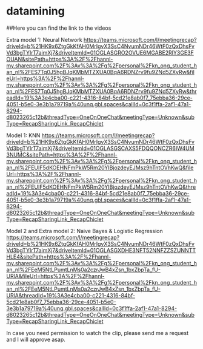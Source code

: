 # datamining

##Here you can find the link to the videos

Extra model 1: Neural Network https://teams.microsoft.com/l/meetingrecap?driveId=b%21HK9x6ZtgGkKfAH0MrIgvX3SsC4NvumNDr46WtF0zQxDhsFvVd3bgTYIrT7aimXj7&driveItemId=01OGLASGRO2OVUE6MGABE2RIY3GE3FOUAN&sitePath=https%3A%2F%2Fhannl-my.sharepoint.com%2F%3Av%3A%2Fg%2Fpersonal%2Fkn_ong_student_han_nl%2FES7Tq0J5hgBJqKMbMTZXUA0BqA6RDNZrv9fu9ZNd5ZXyRw&fileUrl=https%3A%2F%2Fhannl-my.sharepoint.com%2F%3Av%3A%2Fg%2Fpersonal%2Fkn_ong_student_han_nl%2FES7Tq0J5hgBJqKMbMTZXUA0BqA6RDNZrv9fu9ZNd5ZXyRw&threadId=19%3A3e4cba00-c221-4316-84bf-5cd21e8ab0f7_75ebba36-29ce-4051-b5e0-3e3b1a79719a%40unq.gbl.spaces&callId=0c3f1ffa-2af1-47a1-8294-d8023265c12b&threadType=OneOnOneChat&meetingType=Unknown&subType=RecapSharingLink_RecapChiclet

Model 1: KNN https://teams.microsoft.com/l/meetingrecap?driveId=b%21HK9x6ZtgGkKfAH0MrIgvX3SsC4NvumNDr46WtF0zQxDhsFvVd3bgTYIrT7aimXj7&driveItemId=01OGLASGSCAXS5FDQQONCZR6IW4UM3NUMC&sitePath=https%3A%2F%2Fhannl-my.sharepoint.com%2F%3Av%3A%2Fg%2Fpersonal%2Fkn_ong_student_han_nl%2FEUIF5dKOEHNFmPkW5Rm20YIBjozdeyEJMsz9hTntOVhKwQ&fileUrl=https%3A%2F%2Fhannl-my.sharepoint.com%2F%3Av%3A%2Fg%2Fpersonal%2Fkn_ong_student_han_nl%2FEUIF5dKOEHNFmPkW5Rm20YIBjozdeyEJMsz9hTntOVhKwQ&threadId=19%3A3e4cba00-c221-4316-84bf-5cd21e8ab0f7_75ebba36-29ce-4051-b5e0-3e3b1a79719a%40unq.gbl.spaces&callId=0c3f1ffa-2af1-47a1-8294-d8023265c12b&threadType=OneOnOneChat&meetingType=Unknown&subType=RecapSharingLink_RecapChiclet

Model 2 and Extra model 2: Naive Bayes & Logistic Regression https://teams.microsoft.com/l/meetingrecap?driveId=b%21HK9x6ZtgGkKfAH0MrIgvX3SsC4NvumNDr46WtF0zQxDhsFvVd3bgTYIrT7aimXj7&driveItemId=01OGLASGXDHE3NFT52NNFZZSZUNNTTHLE4&sitePath=https%3A%2F%2Fhannl-my.sharepoint.com%2F%3Av%3A%2Fg%2Fpersonal%2Fkn_ong_student_han_nl%2FEeM5NtLPumtLnMs0a2czrJwB4xZsn_1bxZbpTa_fU-URlA&fileUrl=https%3A%2F%2Fhannl-my.sharepoint.com%2F%3Av%3A%2Fg%2Fpersonal%2Fkn_ong_student_han_nl%2FEeM5NtLPumtLnMs0a2czrJwB4xZsn_1bxZbpTa_fU-URlA&threadId=19%3A3e4cba00-c221-4316-84bf-5cd21e8ab0f7_75ebba36-29ce-4051-b5e0-3e3b1a79719a%40unq.gbl.spaces&callId=0c3f1ffa-2af1-47a1-8294-d8023265c12b&threadType=OneOnOneChat&meetingType=Unknown&subType=RecapSharingLink_RecapChiclet

In case you need permission to watch the clip, please send me a request and I will approve asap.
